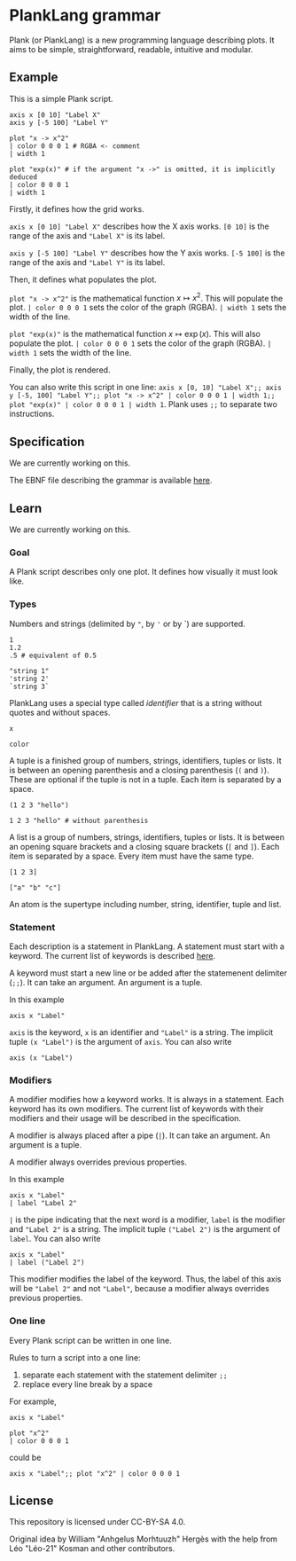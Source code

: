 # PlankLang grammar

Plank (or PlankLang) is a new programming language describing plots.
It aims to be simple, straightforward, readable, intuitive and modular.

## Example

This is a simple Plank script.

```plank
axis x [0 10] "Label X"
axis y [-5 100] "Label Y"

plot "x -> x^2"
| color 0 0 0 1 # RGBA <- comment
| width 1

plot "exp(x)" # if the argument "x ->" is omitted, it is implicitly deduced
| color 0 0 0 1
| width 1
```

Firstly, it defines how the grid works.

`axis x [0 10] "Label X"` describes how the X axis works.
`[0 10]` is the range of the axis and `"Label X"` is its label.

`axis y [-5 100] "Label Y"` describes how the Y axis works.
`[-5 100]` is the range of the axis and `"Label Y"` is its label.

Then, it defines what populates the plot.

`plot "x -> x^2"` is the mathematical function $x\mapsto x^2$.
This will populate the plot.
`| color 0 0 0 1` sets the color of the graph (RGBA).
`| width 1` sets the width of the line.

`plot "exp(x)"` is the mathematical function $x\mapsto\exp(x)$.
This will also populate the plot.
`| color 0 0 0 1` sets the color of the graph (RGBA).
`| width 1` sets the width of the line.

Finally, the plot is rendered.

You can also write this script in one line:
`axis x [0, 10] "Label X";; axis y [-5, 100] "Label Y";; plot "x -> x^2" | color 0 0 0 1 | width 1;; plot "exp(x)" | color 0 0 0 1 | width 1`. 
Plank uses `;;` to separate two instructions.

## Specification

We are currently working on this.

The EBNF file describing the grammar is available [here](https://github.com/planklang/grammar/blob/main/grammar.ebnf).

## Learn

We are currently working on this.

### Goal

A Plank script describes only one plot.
It defines how visually it must look like.

### Types

Numbers and strings (delimited by `"`, by `'` or by \`) are supported.
```
1
1.2
.5 # equivalent of 0.5

"string 1"
'string 2'
`string 3`
```

PlankLang uses a special type called *identifier* that is a string without quotes and without spaces.
```
x

color
```

A tuple is a finished group of numbers, strings, identifiers, tuples or lists.
It is between an opening parenthesis and a closing parenthesis (`(` and `)`).
These are optional if the tuple is not in a tuple.
Each item is separated by a space.
```
(1 2 3 "hello")

1 2 3 "hello" # without parenthesis
```

A list is a group of numbers, strings, identifiers, tuples or lists.
It is between an opening square brackets and a closing square brackets (`[` and `]`).
Each item is separated by a space.
Every item must have the same type.
```
[1 2 3]

["a" "b" "c"]
```

An atom is the supertype including number, string, identifier, tuple and list.

### Statement

Each description is a statement in PlankLang.
A statement must start with a keyword.
The current list of keywords is described [here](keywords.md).

A keyword must start a new line or be added after the statemenent delimiter (`;;`).
It can take an argument.
An argument is a tuple.

In this example
```
axis x "Label"
```
`axis` is the keyword, `x` is an identifier and `"Label"` is a string. 
The implicit tuple `(x "Label")` is the argument of `axis`.
You can also write
```
axis (x "Label")
```

### Modifiers

A modifier modifies how a keyword works.
It is always in a statement.
Each keyword has its own modifiers.
The current list of keywords with their modifiers and their usage will be described in the specification.

A modifier is always placed after a pipe (`|`).
It can take an argument.
An argument is a tuple.

A modifier always overrides previous properties.

In this example
```
axis x "Label"
| label "Label 2"
```
`|` is the pipe indicating that the next word is a modifier, `label`  is the modifier and `"Label 2"` is a string.
The implicit tuple `("Label 2")` is the argument of `label`.
You can also write
```
axis x "Label"
| label ("Label 2")
```
This modifier modifies the label of the keyword.
Thus, the label of this axis will be `"Label 2"` and not `"Label"`, because a modifier always overrides previous properties.

### One line

Every Plank script can be written in one line.

Rules to turn a script into a one line:
1. separate each statement with the statement delimiter `;;`
2. replace every line break by a space

For example,
```
axis x "Label"

plot "x^2"
| color 0 0 0 1
```
could be
```
axis x "Label";; plot "x^2" | color 0 0 0 1
```

## License

This repository is licensed under CC-BY-SA 4.0.

Original idea by William "Anhgelus Morhtuuzh" Hergès with the help from Léo "Léo-21" Kosman and other contributors.

